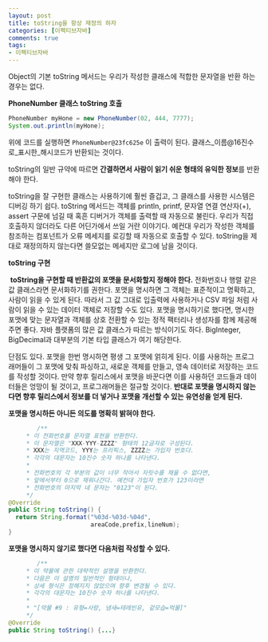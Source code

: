 ```yaml
---
layout: post
title: toString을 항상 재정의 하자
categories: [이펙티브자바]
comments: true 
tags:
- 이펙티브자바
---
```


Object의 기본 toString 메서드는 우리가 작성한 클래스에 적합한 문자열을 반환 하는 경우는 없다.

**PhoneNumber 클래스 toString 호출**

```java
PhoneNumber myHone = new PhoneNumber(02, 444, 7777);
System.out.println(myHone); 
```

위에 코드를 실행하면 `PhoneNumber@23fc625e` 이 출력이 된다. 클래스_이름@16진수로\_표시한\_해시코드가 반환되는 것이다.

toString의 일반 규약에 따르면 **간결하면서 사람이 읽기 쉬운 형태의 유익한 정보**를 반환해야 한다.

toString을 잘 구현한 클래스는 사용하기에 훨씬 즐겁고, 그 클래스를 사용한 시스템은 디버깅 하기 쉽다. toString 메서드는 객체를 println, printf, 문자열 연결 연산자(+), assert 구문에 넘길 때 혹흔 디버거가 객체를 출력할 때 자동으로 불린다. 우리가 직접 호출하지 않더라도 다른 어딘가에서 쓰일 거란 이야기다. 예컨대 우리가 작성한 객체를 참조하는 컴포넌트가 오류 메세지를 로깅할 때 자동으로 호출할 수 있다. toString을 제대로 재정의하지 않는다면 쓸모없는 메세지만 로그에 남을 것이다.

**toString 구현**

 **toString을 구현할 때 반환값의 포맷을 문서화할지 정해야 한다.** 전화번호나 행렬 같은 값 클래스라면 문서화하기를 권한다. 포맷을 명시하면 그 객체는 표준적이고 명확하고, 사람이 읽을 수 있게 된다. 따라서 그 값 그대로 입출력에 사용하거나 CSV 파일 처럼 사람이 읽을 수 있는 데이터 객체로 저장할 수도 있다. 포맷을 명시하기로 했다면, 명시한 포맷에 맞는 문자열과 객체를 상호 전환할 수 있는 정적 팩터리나 생성자를 함께 제공해주면 좋다. 자바 플랫폼의 많은 값 클래스가 따르는 방식이기도 하다. BigInteger, BigDecimal과 대부분의 기본 타입 클래스가 여기 해당한다. 

단점도 있다. 포맷을 한번 명시하면 평생 그 포맷에 얽히게 된다. 이를 사용하는 프로그래머들이 그 포맷에 맞춰 파싱하고, 새로운 객체를 만들고, 영속 데이터로 저장하는 코드를 작성할 것이다. 만약 향후 릴리스에서 포맷을 바꾼다면 이를 사용하던 코드들과 데이터들은 엉망이 될 것이고, 프로그래머들은 절규할 것이다. **반대로 포맷을 명시하지 않는다면 향후 릴리스에서 정보를 더 넣거나 포맷을 개선할 수 있는 유연성을 얻게 된다.**

**포맷을 명시하든 아니든 의도를 명확히 밝혀야 한다.**

```java
		/**
     * 이 전화번호를 문자열 표현을 반환한다.
     * 이 문자열은 "XXX-YYY-ZZZZ" 형태의 12글자로 구성된다.
     * XXX는 지역코드, YYY는 프리픽스, ZZZZ는 가입자 번호다.
     * 각각의 대문자는 10진수 숫자 하나를 나타낸다.
     * 
     * 전화번호의 각 부분의 값이 너무 작아서 자릿수를 채울 수 없다면,
     * 앞에서부터 0으로 채워나간다. 예컨대 가입자 번호가 123이라면
     * 전화번호의 마지막 네 문자는 "0123"이 된다.
     */
@Override
public String toString() {
  return String.format("%03d-%03d-%04d",
                       areaCode,prefix,lineNum);
}
```

**포맷을 명시하지 않기로 했다면 다음처럼 작성할 수 있다.**

```java
		/**
     * 이 약물에 관한 대략적인 설명을 반환한다.
     * 다음은 이 설명의 일반적인 형태이나,
     * 상세 형식은 정해지지 않았으며 향후 변경될 수 있다.
     * 각각의 대문자는 10진수 숫자 하나를 나타낸다.
     * 
     * "[약물 #9 : 유형=사랑, 냄새=테레빈유, 겉모습=먹물]"
     */
@Override
public String toString() {...}
```

